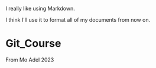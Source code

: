 I really like using Markdown.

I think I'll use it to format all of my documents from now on.

# Git_Course

From Mo Adel 2023

